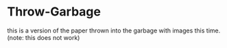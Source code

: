 # Throw-Garbage
this is a version of the paper thrown into the garbage with images this time. (note: this does not work)
